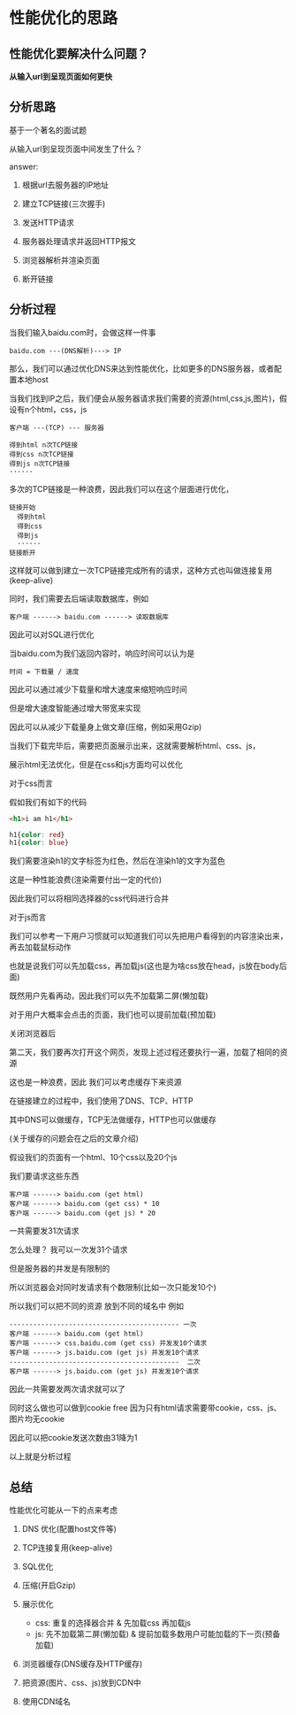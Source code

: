 # 性能优化的思路

## 性能优化要解决什么问题？

**从输入url到呈现页面如何更快**

## 分析思路

基于一个著名的面试题

从输入url到呈现页面中间发生了什么？

answer: 

1. 根据url去服务器的IP地址

2. 建立TCP链接(三次握手)

3. 发送HTTP请求

4. 服务器处理请求并返回HTTP报文

5. 浏览器解析并渲染页面
 
6. 断开链接

## 分析过程

当我们输入baidu.com时，会做这样一件事

```
baidu.com ---(DNS解析)---> IP
```

那么，我们可以通过优化DNS来达到性能优化，比如更多的DNS服务器，或者配置本地host

当我们找到IP之后，我们便会从服务器请求我们需要的资源(html,css,js,图片)，假设有n个html，css，js

```
客户端 ---(TCP) --- 服务器

得到html n次TCP链接
得到css n次TCP链接
得到js n次TCP链接
······
```
    
多次的TCP链接是一种浪费，因此我们可以在这个层面进行优化，

```
链接开始
  得到html
  得到css
  得到js
  ······
链接断开
```

这样就可以做到建立一次TCP链接完成所有的请求，这种方式也叫做连接复用(keep-alive)

同时，我们需要去后端读取数据库，例如

```
客户端 ------> baidu.com ------> 读取数据库
```

因此可以对SQL进行优化

当baidu.com为我们返回内容时，响应时间可以认为是

```
时间 = 下载量 / 速度
```

因此可以通过减少下载量和增大速度来缩短响应时间

但是增大速度智能通过增大带宽来实现

因此可以从减少下载量身上做文章(压缩，例如采用Gzip)

当我们下载完毕后，需要把页面展示出来，这就需要解析html、css、js，

展示html无法优化，但是在css和js方面均可以优化

对于css而言

假如我们有如下的代码

```html
<h1>i am h1</h1>
```

```css
h1{color: red}
h1{color: blue}
```

我们需要渲染h1的文字标签为红色，然后在渲染h1的文字为蓝色

这是一种性能浪费(渲染需要付出一定的代价)

因此我们可以将相同选择器的css代码进行合并

对于js而言

我们可以参考一下用户习惯就可以知道我们可以先把用户看得到的内容渲染出来，再去加载鼠标动作

也就是说我们可以先加载css，再加载js(这也是为啥css放在head，js放在body后面)

既然用户先看再动，因此我们可以先不加载第二屏(懒加载)

对于用户大概率会点击的页面，我们也可以提前加载(预加载)

关闭浏览器后

第二天，我们要再次打开这个网页，发现上述过程还要执行一遍，加载了相同的资源

这也是一种浪费，因此 我们可以考虑缓存下来资源

在链接建立的过程中，我们使用了DNS、TCP、HTTP

其中DNS可以做缓存，TCP无法做缓存，HTTP也可以做缓存

(关于缓存的问题会在之后的文章介绍)

假设我们的页面有一个html、10个css以及20个js

我们要请求这些东西

```
客户端 ------> baidu.com (get html)
客户端 ------> baidu.com (get css) * 10
客户端 ------> baidu.com (get js) * 20
```

一共需要发31次请求

怎么处理？ 我可以一次发31个请求

但是服务器的并发是有限制的

所以浏览器会对同时发请求有个数限制(比如一次只能发10个)

所以我们可以把不同的资源 放到不同的域名中 例如

```
------------------------------------------- 一次
客户端 ------> baidu.com (get html)
客户端 ------> css.baidu.com (get css) 并发发10个请求
客户端 ------> js.baidu.com (get js) 并发发10个请求
-------------------------------------------  二次
客户端 ------> js.baidu.com (get js) 并发发10个请求
```

因此一共需要发两次请求就可以了

同时这么做也可以做到cookie free 因为只有html请求需要带cookie，css、js、图片均无cookie

因此可以把cookie发送次数由31降为1

以上就是分析过程

## 总结

性能优化可能从一下的点来考虑

1. DNS 优化(配置host文件等)
2. TCP连接复用(keep-alive)
3. SQL优化
4. 压缩(开启Gzip)
5. 展示优化

    * css: 重复的选择器合并 & 先加载css 再加载js
    * js: 先不加载第二屏(懒加载) & 提前加载多数用户可能加载的下一页(预备加载)
    
6. 浏览器缓存(DNS缓存及HTTP缓存)
7. 把资源(图片、css、js)放到CDN中
8. 使用CDN域名